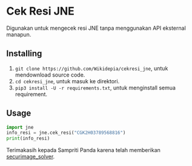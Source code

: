 # Cek Resi JNE

Digunakan untuk mengecek resi JNE tanpa menggunakan API eksternal manapun.

## Installing

1. `git clone https://github.com/Wikidepia/cekresi_jne`, untuk mendownload source code.
2. `cd cekresi_jne`, untuk masuk ke direktori.
3. `pip3 install -U -r requirements.txt`, untuk menginstall semua requirement.

## Usage

``` python
import jne
info_resi = jne.cek_resi("CGK2H03789568816")
print(info_resi)
```

Terimakasih kepada Sampriti Panda karena telah memberikan [securimage_solver](https://github.com/sampritipanda/securimage_solver).
